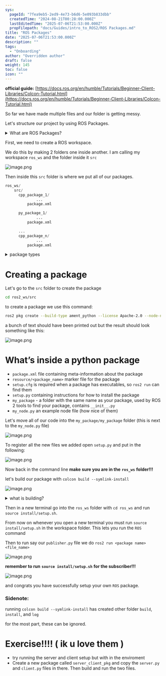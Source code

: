 ```yaml
---
sys:
  pageId: "7fea9eb5-2ed9-4e73-b6d6-5e093b833dbb"
  createdTime: "2024-08-21T00:28:00.000Z"
  lastEditedTime: "2025-07-06T21:53:00.000Z"
  propFilepath: "docs/Guides/intro_to_ROS2/ROS Packages.md"
title: "ROS Packages"
date: "2025-07-06T21:53:00.000Z"
description: ""
tags:
  - "Onboarding"
author: "Overridden author"
draft: false
weight: 145
toc: false
icon: ""
---
```


**official guide:** [https://docs.ros.org/en/humble/Tutorials/Beginner-Client-Libraries/Colcon-Tutorial.html](https://docs.ros.org/en/humble/Tutorials/Beginner-Client-Libraries/Colcon-Tutorial.html)

So far we have made multiple files and our folder is getting messy.

Let's structure our project by using ROS Packages.

<details>
      <summary>What are ROS Packages?</summary>
      ROS Packages are, as the name implies, packages of code that are highly sharable between ROS developers.
  </details>

First, we need to create a ROS workspace.

We do this by making 2 folders one inside another. I am calling my workspace `ros_ws` and the folder inside it `src`

![image.png](https://prod-files-secure.s3.us-west-2.amazonaws.com/d518164a-d88e-44d1-a4ee-3adb3bd8bce0/70706947-fd18-4537-a67b-e12946812d31/image.png?X-Amz-Algorithm=AWS4-HMAC-SHA256&X-Amz-Content-Sha256=UNSIGNED-PAYLOAD&X-Amz-Credential=ASIAZI2LB4665EFJM5EB%2F20250813%2Fus-west-2%2Fs3%2Faws4_request&X-Amz-Date=20250813T190756Z&X-Amz-Expires=3600&X-Amz-Security-Token=IQoJb3JpZ2luX2VjEOr%2F%2F%2F%2F%2F%2F%2F%2F%2F%2FwEaCXVzLXdlc3QtMiJGMEQCICml09BauqkIpqFfTN4daiP4yERPL0AKKF%2FivlOMw6dhAiBNkAL68MkkIx6mu%2F8ET8lZ6pm8N9wPrmVI2VrIok8w%2Fir%2FAwgzEAAaDDYzNzQyMzE4MzgwNSIMvL4SX29sInV%2F%2FpFXKtwDVrHQruLkNouPmAGyrmQrZjt1bh4AbPoz%2BgnjSpeMr08IdlP2kXL5GFXoeWKtONvLOGkI8iwizkRutQ9GerzGo52%2BUDocwvD2xA6zPE3Twgmh%2FEEL%2BZ7TZUr0Tssa3w1FQzWRlKFhliXWCioIPzGywokoltJeRH3Eu24U64HnyPZKhtus0eQDq8YXR6UPZb5vxwtIa%2FyO9gZKkbi1CM5P5%2FUZOzlsDMcSo2HOpsjHKpSql4gwZfZIixnsgFsqtJulUotZQOhU1bRs9CtDacpcyBXPppOclcaVc2RXisPGeLjWe7EawKjGr7yTLO5NA2nJAxycYUoqs4Gwwesgvbzn6Xy%2BsxOhKOPpEmrvSJNNrVR7go0jYJYqtHPyyqKgGphtaTzkhNyy67imJgMEsNFBws5bRmx6ZUwtnV2o4zKEKXk%2FRom%2FsyWaER0nHucc2Gs5MjcAmiCDqW0SASBkW8DXmw%2BfSAZSxGivRkQUwd5hcXEPiWoLTujuK9b2p3PL4ngboLIWVUoKl5e5xn3gt7%2F%2BHwRSqQihPxayHaAfRsV6eeOCaKdgGIoW1lK25yzIJG0%2B01%2FZ8v%2Fy1Mc%2BbC56i9drUuMB1cZUERzrmoRkx1UQd9vGDwndWq1EfX%2FmsSEwsaDzxAY6pgElTFdQUOp6tq5T79UDn3qTuHP8OkUKCZBwKppgI%2FKE32BYIMiD8urjdQ3iaAaTI9IGeeTbWinPjnXu5xOCbqoIl74TIdFdN4og1DKqfaF%2BnwD58c%2FIY11H2D6EgFq%2Bzfcdb4sMASFtuBDOZb7l2tvkEOkQNbCju%2BO25ndHT7ttKM1uaxbwn5QeDRGYxAUBSotHLpfczqO8fKdiudikemPEr9wcp1%2FI&X-Amz-Signature=6f0f632e32bab79551514dbce7259b4c758402da61006b61883f2100d2c64491&X-Amz-SignedHeaders=host&x-amz-checksum-mode=ENABLED&x-id=GetObject)

Then inside this `src` folder is where we put all of our packages.

```python
ros_ws/
    src/
      cpp_package_1/
		      ...
          package.xml

      py_package_1/
		      ...
          package.xml

      ...
      cpp_package_n/
		      ...
          package.xml

```

<details>

<summary>package types</summary>

packages can be either `C++` or python.

the intern file structure is different for each but for this guide we will stick to creating python packages

</details>

# Creating a package

Let's go to the `src` folder to create the package

```bash
cd ros2_ws/src
```

to create a package we use this command:

```bash
ros2 pkg create --build-type ament_python --license Apache-2.0 --node-name my_node my_package
```

a bunch of text should have been printed out but the result should look something like this:

![image.png](https://prod-files-secure.s3.us-west-2.amazonaws.com/d518164a-d88e-44d1-a4ee-3adb3bd8bce0/e6cf1e3f-8512-4a3e-b131-079f800bf3e8/image.png?X-Amz-Algorithm=AWS4-HMAC-SHA256&X-Amz-Content-Sha256=UNSIGNED-PAYLOAD&X-Amz-Credential=ASIAZI2LB4665EFJM5EB%2F20250813%2Fus-west-2%2Fs3%2Faws4_request&X-Amz-Date=20250813T190756Z&X-Amz-Expires=3600&X-Amz-Security-Token=IQoJb3JpZ2luX2VjEOr%2F%2F%2F%2F%2F%2F%2F%2F%2F%2FwEaCXVzLXdlc3QtMiJGMEQCICml09BauqkIpqFfTN4daiP4yERPL0AKKF%2FivlOMw6dhAiBNkAL68MkkIx6mu%2F8ET8lZ6pm8N9wPrmVI2VrIok8w%2Fir%2FAwgzEAAaDDYzNzQyMzE4MzgwNSIMvL4SX29sInV%2F%2FpFXKtwDVrHQruLkNouPmAGyrmQrZjt1bh4AbPoz%2BgnjSpeMr08IdlP2kXL5GFXoeWKtONvLOGkI8iwizkRutQ9GerzGo52%2BUDocwvD2xA6zPE3Twgmh%2FEEL%2BZ7TZUr0Tssa3w1FQzWRlKFhliXWCioIPzGywokoltJeRH3Eu24U64HnyPZKhtus0eQDq8YXR6UPZb5vxwtIa%2FyO9gZKkbi1CM5P5%2FUZOzlsDMcSo2HOpsjHKpSql4gwZfZIixnsgFsqtJulUotZQOhU1bRs9CtDacpcyBXPppOclcaVc2RXisPGeLjWe7EawKjGr7yTLO5NA2nJAxycYUoqs4Gwwesgvbzn6Xy%2BsxOhKOPpEmrvSJNNrVR7go0jYJYqtHPyyqKgGphtaTzkhNyy67imJgMEsNFBws5bRmx6ZUwtnV2o4zKEKXk%2FRom%2FsyWaER0nHucc2Gs5MjcAmiCDqW0SASBkW8DXmw%2BfSAZSxGivRkQUwd5hcXEPiWoLTujuK9b2p3PL4ngboLIWVUoKl5e5xn3gt7%2F%2BHwRSqQihPxayHaAfRsV6eeOCaKdgGIoW1lK25yzIJG0%2B01%2FZ8v%2Fy1Mc%2BbC56i9drUuMB1cZUERzrmoRkx1UQd9vGDwndWq1EfX%2FmsSEwsaDzxAY6pgElTFdQUOp6tq5T79UDn3qTuHP8OkUKCZBwKppgI%2FKE32BYIMiD8urjdQ3iaAaTI9IGeeTbWinPjnXu5xOCbqoIl74TIdFdN4og1DKqfaF%2BnwD58c%2FIY11H2D6EgFq%2Bzfcdb4sMASFtuBDOZb7l2tvkEOkQNbCju%2BO25ndHT7ttKM1uaxbwn5QeDRGYxAUBSotHLpfczqO8fKdiudikemPEr9wcp1%2FI&X-Amz-Signature=42dae6ec8e307b718e082bff9e0b3120ecf42fa7da97457e9a889a272248d35b&X-Amz-SignedHeaders=host&x-amz-checksum-mode=ENABLED&x-id=GetObject)

# What’s inside a python package

- `package.xml` file containing meta-information about the package
- `resource/<package_name>` marker file for the package
- `setup.cfg` is required when a package has executables, so `ros2 run` can find them
- `setup.py` containing instructions for how to install the package
- `my_package` - a folder with the same name as your package, used by ROS 2 tools to find your package, contains `__init__.py`
- `my_node.py` an example node file (how nice of them)

Let's move all of our code into the `my_package/my_package` folder (this is next to the `my_node.py` file)

![image.png](https://prod-files-secure.s3.us-west-2.amazonaws.com/d518164a-d88e-44d1-a4ee-3adb3bd8bce0/9ce58f11-0da9-4d3e-b86d-506a9685d378/image.png?X-Amz-Algorithm=AWS4-HMAC-SHA256&X-Amz-Content-Sha256=UNSIGNED-PAYLOAD&X-Amz-Credential=ASIAZI2LB4665EFJM5EB%2F20250813%2Fus-west-2%2Fs3%2Faws4_request&X-Amz-Date=20250813T190756Z&X-Amz-Expires=3600&X-Amz-Security-Token=IQoJb3JpZ2luX2VjEOr%2F%2F%2F%2F%2F%2F%2F%2F%2F%2FwEaCXVzLXdlc3QtMiJGMEQCICml09BauqkIpqFfTN4daiP4yERPL0AKKF%2FivlOMw6dhAiBNkAL68MkkIx6mu%2F8ET8lZ6pm8N9wPrmVI2VrIok8w%2Fir%2FAwgzEAAaDDYzNzQyMzE4MzgwNSIMvL4SX29sInV%2F%2FpFXKtwDVrHQruLkNouPmAGyrmQrZjt1bh4AbPoz%2BgnjSpeMr08IdlP2kXL5GFXoeWKtONvLOGkI8iwizkRutQ9GerzGo52%2BUDocwvD2xA6zPE3Twgmh%2FEEL%2BZ7TZUr0Tssa3w1FQzWRlKFhliXWCioIPzGywokoltJeRH3Eu24U64HnyPZKhtus0eQDq8YXR6UPZb5vxwtIa%2FyO9gZKkbi1CM5P5%2FUZOzlsDMcSo2HOpsjHKpSql4gwZfZIixnsgFsqtJulUotZQOhU1bRs9CtDacpcyBXPppOclcaVc2RXisPGeLjWe7EawKjGr7yTLO5NA2nJAxycYUoqs4Gwwesgvbzn6Xy%2BsxOhKOPpEmrvSJNNrVR7go0jYJYqtHPyyqKgGphtaTzkhNyy67imJgMEsNFBws5bRmx6ZUwtnV2o4zKEKXk%2FRom%2FsyWaER0nHucc2Gs5MjcAmiCDqW0SASBkW8DXmw%2BfSAZSxGivRkQUwd5hcXEPiWoLTujuK9b2p3PL4ngboLIWVUoKl5e5xn3gt7%2F%2BHwRSqQihPxayHaAfRsV6eeOCaKdgGIoW1lK25yzIJG0%2B01%2FZ8v%2Fy1Mc%2BbC56i9drUuMB1cZUERzrmoRkx1UQd9vGDwndWq1EfX%2FmsSEwsaDzxAY6pgElTFdQUOp6tq5T79UDn3qTuHP8OkUKCZBwKppgI%2FKE32BYIMiD8urjdQ3iaAaTI9IGeeTbWinPjnXu5xOCbqoIl74TIdFdN4og1DKqfaF%2BnwD58c%2FIY11H2D6EgFq%2Bzfcdb4sMASFtuBDOZb7l2tvkEOkQNbCju%2BO25ndHT7ttKM1uaxbwn5QeDRGYxAUBSotHLpfczqO8fKdiudikemPEr9wcp1%2FI&X-Amz-Signature=a10a0f8022ce162990c3911de0f50e51be8b1262bb77b2d66491be0f7397b9d9&X-Amz-SignedHeaders=host&x-amz-checksum-mode=ENABLED&x-id=GetObject)

To register all the new files we added open `setup.py` and put in the following:

![image.png](https://prod-files-secure.s3.us-west-2.amazonaws.com/d518164a-d88e-44d1-a4ee-3adb3bd8bce0/1cd7c262-4cae-4496-9d75-c178537d24a2/image.png?X-Amz-Algorithm=AWS4-HMAC-SHA256&X-Amz-Content-Sha256=UNSIGNED-PAYLOAD&X-Amz-Credential=ASIAZI2LB4665EFJM5EB%2F20250813%2Fus-west-2%2Fs3%2Faws4_request&X-Amz-Date=20250813T190756Z&X-Amz-Expires=3600&X-Amz-Security-Token=IQoJb3JpZ2luX2VjEOr%2F%2F%2F%2F%2F%2F%2F%2F%2F%2FwEaCXVzLXdlc3QtMiJGMEQCICml09BauqkIpqFfTN4daiP4yERPL0AKKF%2FivlOMw6dhAiBNkAL68MkkIx6mu%2F8ET8lZ6pm8N9wPrmVI2VrIok8w%2Fir%2FAwgzEAAaDDYzNzQyMzE4MzgwNSIMvL4SX29sInV%2F%2FpFXKtwDVrHQruLkNouPmAGyrmQrZjt1bh4AbPoz%2BgnjSpeMr08IdlP2kXL5GFXoeWKtONvLOGkI8iwizkRutQ9GerzGo52%2BUDocwvD2xA6zPE3Twgmh%2FEEL%2BZ7TZUr0Tssa3w1FQzWRlKFhliXWCioIPzGywokoltJeRH3Eu24U64HnyPZKhtus0eQDq8YXR6UPZb5vxwtIa%2FyO9gZKkbi1CM5P5%2FUZOzlsDMcSo2HOpsjHKpSql4gwZfZIixnsgFsqtJulUotZQOhU1bRs9CtDacpcyBXPppOclcaVc2RXisPGeLjWe7EawKjGr7yTLO5NA2nJAxycYUoqs4Gwwesgvbzn6Xy%2BsxOhKOPpEmrvSJNNrVR7go0jYJYqtHPyyqKgGphtaTzkhNyy67imJgMEsNFBws5bRmx6ZUwtnV2o4zKEKXk%2FRom%2FsyWaER0nHucc2Gs5MjcAmiCDqW0SASBkW8DXmw%2BfSAZSxGivRkQUwd5hcXEPiWoLTujuK9b2p3PL4ngboLIWVUoKl5e5xn3gt7%2F%2BHwRSqQihPxayHaAfRsV6eeOCaKdgGIoW1lK25yzIJG0%2B01%2FZ8v%2Fy1Mc%2BbC56i9drUuMB1cZUERzrmoRkx1UQd9vGDwndWq1EfX%2FmsSEwsaDzxAY6pgElTFdQUOp6tq5T79UDn3qTuHP8OkUKCZBwKppgI%2FKE32BYIMiD8urjdQ3iaAaTI9IGeeTbWinPjnXu5xOCbqoIl74TIdFdN4og1DKqfaF%2BnwD58c%2FIY11H2D6EgFq%2Bzfcdb4sMASFtuBDOZb7l2tvkEOkQNbCju%2BO25ndHT7ttKM1uaxbwn5QeDRGYxAUBSotHLpfczqO8fKdiudikemPEr9wcp1%2FI&X-Amz-Signature=f3979acca61adc3ec3aff5918325043d0a6c9f187cfc92fd7d2aa685faaa49c9&X-Amz-SignedHeaders=host&x-amz-checksum-mode=ENABLED&x-id=GetObject)

Now back in the command line **make sure you are in the** **`ros_ws`** **folder!!!**

let's build our package with `colcon build --symlink-install`

![image.png](https://prod-files-secure.s3.us-west-2.amazonaws.com/d518164a-d88e-44d1-a4ee-3adb3bd8bce0/2f2a0d27-b173-48fd-b189-5f5c0ce65619/image.png?X-Amz-Algorithm=AWS4-HMAC-SHA256&X-Amz-Content-Sha256=UNSIGNED-PAYLOAD&X-Amz-Credential=ASIAZI2LB4665EFJM5EB%2F20250813%2Fus-west-2%2Fs3%2Faws4_request&X-Amz-Date=20250813T190756Z&X-Amz-Expires=3600&X-Amz-Security-Token=IQoJb3JpZ2luX2VjEOr%2F%2F%2F%2F%2F%2F%2F%2F%2F%2FwEaCXVzLXdlc3QtMiJGMEQCICml09BauqkIpqFfTN4daiP4yERPL0AKKF%2FivlOMw6dhAiBNkAL68MkkIx6mu%2F8ET8lZ6pm8N9wPrmVI2VrIok8w%2Fir%2FAwgzEAAaDDYzNzQyMzE4MzgwNSIMvL4SX29sInV%2F%2FpFXKtwDVrHQruLkNouPmAGyrmQrZjt1bh4AbPoz%2BgnjSpeMr08IdlP2kXL5GFXoeWKtONvLOGkI8iwizkRutQ9GerzGo52%2BUDocwvD2xA6zPE3Twgmh%2FEEL%2BZ7TZUr0Tssa3w1FQzWRlKFhliXWCioIPzGywokoltJeRH3Eu24U64HnyPZKhtus0eQDq8YXR6UPZb5vxwtIa%2FyO9gZKkbi1CM5P5%2FUZOzlsDMcSo2HOpsjHKpSql4gwZfZIixnsgFsqtJulUotZQOhU1bRs9CtDacpcyBXPppOclcaVc2RXisPGeLjWe7EawKjGr7yTLO5NA2nJAxycYUoqs4Gwwesgvbzn6Xy%2BsxOhKOPpEmrvSJNNrVR7go0jYJYqtHPyyqKgGphtaTzkhNyy67imJgMEsNFBws5bRmx6ZUwtnV2o4zKEKXk%2FRom%2FsyWaER0nHucc2Gs5MjcAmiCDqW0SASBkW8DXmw%2BfSAZSxGivRkQUwd5hcXEPiWoLTujuK9b2p3PL4ngboLIWVUoKl5e5xn3gt7%2F%2BHwRSqQihPxayHaAfRsV6eeOCaKdgGIoW1lK25yzIJG0%2B01%2FZ8v%2Fy1Mc%2BbC56i9drUuMB1cZUERzrmoRkx1UQd9vGDwndWq1EfX%2FmsSEwsaDzxAY6pgElTFdQUOp6tq5T79UDn3qTuHP8OkUKCZBwKppgI%2FKE32BYIMiD8urjdQ3iaAaTI9IGeeTbWinPjnXu5xOCbqoIl74TIdFdN4og1DKqfaF%2BnwD58c%2FIY11H2D6EgFq%2Bzfcdb4sMASFtuBDOZb7l2tvkEOkQNbCju%2BO25ndHT7ttKM1uaxbwn5QeDRGYxAUBSotHLpfczqO8fKdiudikemPEr9wcp1%2FI&X-Amz-Signature=99c1d031e27d968b435d49be8413a188f31d441e5cb0b1fac5df8f28084cfb78&X-Amz-SignedHeaders=host&x-amz-checksum-mode=ENABLED&x-id=GetObject)

<details>

<summary>what is building?</summary>

if you are a CS major at Rose-Hulman you will learn the answer to this in CSSE132

but TLDR; is it combines all the code files into one program that can be run easily 

</details>

Then in a new terminal go into the `ros_ws` folder with `cd ros_ws` and run `source install/setup.sh`. 

From now on whenever you open a new terminal you must run `source install/setup.sh` in the workspace folder. This lets you run the `ROS` command

Then to run say our `publisher.py` file we do `ros2 run <package name> <file_name>`

![image.png](https://prod-files-secure.s3.us-west-2.amazonaws.com/d518164a-d88e-44d1-a4ee-3adb3bd8bce0/4f4b1219-3a44-4632-aa0a-ce3471699f59/image.png?X-Amz-Algorithm=AWS4-HMAC-SHA256&X-Amz-Content-Sha256=UNSIGNED-PAYLOAD&X-Amz-Credential=ASIAZI2LB4665EFJM5EB%2F20250813%2Fus-west-2%2Fs3%2Faws4_request&X-Amz-Date=20250813T190756Z&X-Amz-Expires=3600&X-Amz-Security-Token=IQoJb3JpZ2luX2VjEOr%2F%2F%2F%2F%2F%2F%2F%2F%2F%2FwEaCXVzLXdlc3QtMiJGMEQCICml09BauqkIpqFfTN4daiP4yERPL0AKKF%2FivlOMw6dhAiBNkAL68MkkIx6mu%2F8ET8lZ6pm8N9wPrmVI2VrIok8w%2Fir%2FAwgzEAAaDDYzNzQyMzE4MzgwNSIMvL4SX29sInV%2F%2FpFXKtwDVrHQruLkNouPmAGyrmQrZjt1bh4AbPoz%2BgnjSpeMr08IdlP2kXL5GFXoeWKtONvLOGkI8iwizkRutQ9GerzGo52%2BUDocwvD2xA6zPE3Twgmh%2FEEL%2BZ7TZUr0Tssa3w1FQzWRlKFhliXWCioIPzGywokoltJeRH3Eu24U64HnyPZKhtus0eQDq8YXR6UPZb5vxwtIa%2FyO9gZKkbi1CM5P5%2FUZOzlsDMcSo2HOpsjHKpSql4gwZfZIixnsgFsqtJulUotZQOhU1bRs9CtDacpcyBXPppOclcaVc2RXisPGeLjWe7EawKjGr7yTLO5NA2nJAxycYUoqs4Gwwesgvbzn6Xy%2BsxOhKOPpEmrvSJNNrVR7go0jYJYqtHPyyqKgGphtaTzkhNyy67imJgMEsNFBws5bRmx6ZUwtnV2o4zKEKXk%2FRom%2FsyWaER0nHucc2Gs5MjcAmiCDqW0SASBkW8DXmw%2BfSAZSxGivRkQUwd5hcXEPiWoLTujuK9b2p3PL4ngboLIWVUoKl5e5xn3gt7%2F%2BHwRSqQihPxayHaAfRsV6eeOCaKdgGIoW1lK25yzIJG0%2B01%2FZ8v%2Fy1Mc%2BbC56i9drUuMB1cZUERzrmoRkx1UQd9vGDwndWq1EfX%2FmsSEwsaDzxAY6pgElTFdQUOp6tq5T79UDn3qTuHP8OkUKCZBwKppgI%2FKE32BYIMiD8urjdQ3iaAaTI9IGeeTbWinPjnXu5xOCbqoIl74TIdFdN4og1DKqfaF%2BnwD58c%2FIY11H2D6EgFq%2Bzfcdb4sMASFtuBDOZb7l2tvkEOkQNbCju%2BO25ndHT7ttKM1uaxbwn5QeDRGYxAUBSotHLpfczqO8fKdiudikemPEr9wcp1%2FI&X-Amz-Signature=1d07e5ccc8e9442774452a5244dbd597fd0022f1c6c68b607f939ffe3fc6112f&X-Amz-SignedHeaders=host&x-amz-checksum-mode=ENABLED&x-id=GetObject)

**remember to run** **`source install/setup.sh`** **for the subscriber!!!**

![image.png](https://prod-files-secure.s3.us-west-2.amazonaws.com/d518164a-d88e-44d1-a4ee-3adb3bd8bce0/02121119-dad4-49ec-8356-c956108b4243/image.png?X-Amz-Algorithm=AWS4-HMAC-SHA256&X-Amz-Content-Sha256=UNSIGNED-PAYLOAD&X-Amz-Credential=ASIAZI2LB4665EFJM5EB%2F20250813%2Fus-west-2%2Fs3%2Faws4_request&X-Amz-Date=20250813T190756Z&X-Amz-Expires=3600&X-Amz-Security-Token=IQoJb3JpZ2luX2VjEOr%2F%2F%2F%2F%2F%2F%2F%2F%2F%2FwEaCXVzLXdlc3QtMiJGMEQCICml09BauqkIpqFfTN4daiP4yERPL0AKKF%2FivlOMw6dhAiBNkAL68MkkIx6mu%2F8ET8lZ6pm8N9wPrmVI2VrIok8w%2Fir%2FAwgzEAAaDDYzNzQyMzE4MzgwNSIMvL4SX29sInV%2F%2FpFXKtwDVrHQruLkNouPmAGyrmQrZjt1bh4AbPoz%2BgnjSpeMr08IdlP2kXL5GFXoeWKtONvLOGkI8iwizkRutQ9GerzGo52%2BUDocwvD2xA6zPE3Twgmh%2FEEL%2BZ7TZUr0Tssa3w1FQzWRlKFhliXWCioIPzGywokoltJeRH3Eu24U64HnyPZKhtus0eQDq8YXR6UPZb5vxwtIa%2FyO9gZKkbi1CM5P5%2FUZOzlsDMcSo2HOpsjHKpSql4gwZfZIixnsgFsqtJulUotZQOhU1bRs9CtDacpcyBXPppOclcaVc2RXisPGeLjWe7EawKjGr7yTLO5NA2nJAxycYUoqs4Gwwesgvbzn6Xy%2BsxOhKOPpEmrvSJNNrVR7go0jYJYqtHPyyqKgGphtaTzkhNyy67imJgMEsNFBws5bRmx6ZUwtnV2o4zKEKXk%2FRom%2FsyWaER0nHucc2Gs5MjcAmiCDqW0SASBkW8DXmw%2BfSAZSxGivRkQUwd5hcXEPiWoLTujuK9b2p3PL4ngboLIWVUoKl5e5xn3gt7%2F%2BHwRSqQihPxayHaAfRsV6eeOCaKdgGIoW1lK25yzIJG0%2B01%2FZ8v%2Fy1Mc%2BbC56i9drUuMB1cZUERzrmoRkx1UQd9vGDwndWq1EfX%2FmsSEwsaDzxAY6pgElTFdQUOp6tq5T79UDn3qTuHP8OkUKCZBwKppgI%2FKE32BYIMiD8urjdQ3iaAaTI9IGeeTbWinPjnXu5xOCbqoIl74TIdFdN4og1DKqfaF%2BnwD58c%2FIY11H2D6EgFq%2Bzfcdb4sMASFtuBDOZb7l2tvkEOkQNbCju%2BO25ndHT7ttKM1uaxbwn5QeDRGYxAUBSotHLpfczqO8fKdiudikemPEr9wcp1%2FI&X-Amz-Signature=06672f9ae656fe009eff140e0753a358fb6e594758bcd3cd3f01c23fcc2b440b&X-Amz-SignedHeaders=host&x-amz-checksum-mode=ENABLED&x-id=GetObject)

and congrats you have successfully setup your own `ROS` package.

### Sidenote:

running `colcon build --symlink-install` has created other folder `build`, `install`, and `log`

for the most part, these can be ignored.

# Exercise!!!! ( ik u love them )

- try running the server and client setup but with in the enviroment
- Create a new package called `server_client_pkg` and copy the `server.py` and `client.py` files in there. Then build and run the two files.

